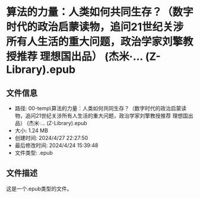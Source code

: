 ﻿# 算法的力量：人类如何共同生存？（数字时代的政治启蒙读物，追问21世纪关涉所有人生活的重大问题，政治学家刘擎教授推荐 理想国出品） (杰米·... (Z-Library).epub

## 文件信息
- 路径: 00-temp\算法的力量：人类如何共同生存？（数字时代的政治启蒙读物，追问21世纪关涉所有人生活的重大问题，政治学家刘擎教授推荐 理想国出品） (杰米·... (Z-Library).epub
- 大小: 1.24 MB
- 创建时间: 2024/4/27 22:27:50
- 最后修改时间: 2024/4/24 15:39:48
- 文件类型: .epub

## 文件描述
这是一个.epub类型的文件。

